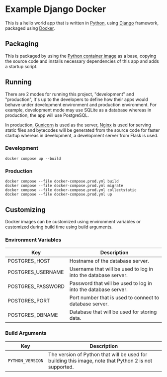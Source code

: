 # Example Django Docker

This is a hello world app that is written in [Python](https://www.python.org/), using [Django](https://www.djangoproject.com/) framework, packaged using [Docker](https://www.docker.com/).

## Packaging

This is packaged by using the [Python container image](https://hub.docker.com/_/python) as a base, copying the source code and installs necessary dependencies of this app and adds a startup script.

## Running

There are 2 modes for running this project, "development" and "production", It's up to the developers to define how their apps would behave under development environment and production environment. For example, development mode may use SQLite as a database whereas in production, the app will use PostgreSQL.

In production, [Gunicorn](https://gunicorn.org/) is used as the server, [Nginx](https://www.nginx.com/) is used for serving static files and bytecodes will be generated from the source code for faster startup whereas in development, a development server from Flask is used.

### Development

```
docker compose up --build
```

### Production

```
docker compose --file docker-compose.prod.yml build
docker compose --file docker-compose.prod.yml migrate
docker compose --file docker-compose.prod.yml collectstatic
docker compose --file docker-compose.prod.yml up
```

## Customizing

Docker images can be customized using environment variables or customized during build time using build arguments.

### Environment Variables

| Key | Description |
| --- | --- |
| POSTGRES_HOST | Hostname of the database server. |
| POSTGRES_USERNAME | Username that will be used to log in into the database server. |
| POSTGRES_PASSWORD | Password that will be used to log in into the database server. |
| POSTGRES_PORT | Port number that is used to connect to database server. |
| POSTGRES_DBNAME | Database that will be used for storing data. |

### Build Arguments

| Key | Description |
| --- | --- |
| `PYTHON_VERSION` | The version of Python that will be used for building this image, note that Python 2 is not supported. |

